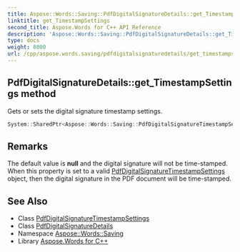 ```yaml
---
title: Aspose::Words::Saving::PdfDigitalSignatureDetails::get_TimestampSettings method
linktitle: get_TimestampSettings
second_title: Aspose.Words for C++ API Reference
description: 'Aspose::Words::Saving::PdfDigitalSignatureDetails::get_TimestampSettings method. Gets or sets the digital signature timestamp settings in C++.'
type: docs
weight: 8000
url: /cpp/aspose.words.saving/pdfdigitalsignaturedetails/get_timestampsettings/
---
```

## PdfDigitalSignatureDetails::get_TimestampSettings method


Gets or sets the digital signature timestamp settings.

```cpp
System::SharedPtr<Aspose::Words::Saving::PdfDigitalSignatureTimestampSettings> Aspose::Words::Saving::PdfDigitalSignatureDetails::get_TimestampSettings() const
```

## Remarks


The default value is **null** and the digital signature will not be time-stamped. When this property is set to a valid [PdfDigitalSignatureTimestampSettings](../../pdfdigitalsignaturetimestampsettings/) object, then the digital signature in the PDF document will be time-stamped. 
## See Also

* Class [PdfDigitalSignatureTimestampSettings](../../pdfdigitalsignaturetimestampsettings/)
* Class [PdfDigitalSignatureDetails](../)
* Namespace [Aspose::Words::Saving](../../)
* Library [Aspose.Words for C++](../../../)
